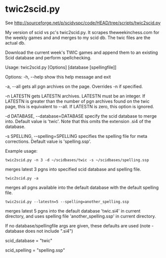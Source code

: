 twic2scid.py
============

See http://sourceforge.net/p/scidvspc/code/HEAD/tree/scripts/twic2scid.py

My version of scid vs pc's twic2scid.py. It scrapes theweekinchess.com for the
weekly games and and merges to my scid db. The twic files are the actual db.

Download the current week's TWIC games and append them to an existing
Scid database and perform spellchecking.

Usage: twic2scid.py [Options] [database [spellingfile]]

Options:
  -h, --help  show this help message and exit


  -a, --all   gets all pgn archives on the page. Overrides -n if specified.


  -n LATESTN  gets LATESTN archives. LATESTN must be an integer. If LATESTN is
              greater than the number of pgn archives found on the twic page,
              this is equivalent to --all. If LATESTN is zero, this option is
              ignored.


 -d DATABASE, --database=DATABASE
              specify the scid database to merge into. Default value
              is 'twic'. Note that this omits the extension .si4 of
              the database.


 -s SPELLING, --spelling=SPELLING
               specifies the spelling file for meta corrections.
               Default value is 'spelling.ssp'.


Example usage:

    twic2scid.py -n 3 -d ~/scidbases/twic -s ~/scidbases/spelling.ssp
merges latest 3 pgns into specified scid database and spelling file.

    twic2scid.py -a
merges all pgns available into the default database with the default spelling file.

    twic2scid.py --latestn=5 --spelling=another_spelling.ssp
merges latest 5 pgns into the default database 'twic.si4' in current directory, and uses spelling file 'another_spelling.ssp' in current directory.


If no database/spellingfile args are given, these defaults are used (note -
database does not include ".si4")

scid_database = "twic"

scid_spelling = "spelling.ssp"

